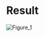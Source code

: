 # Result
![Figure_1](https://github.com/user-attachments/assets/43930252-99b5-4ac0-8058-590ad03c863c)
